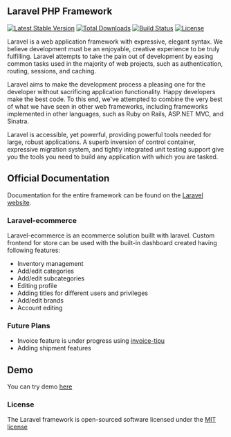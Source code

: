 ## Laravel PHP Framework

[![Latest Stable Version](https://poser.pugx.org/laravel/framework/version.png)](https://packagist.org/packages/laravel/framework) [![Total Downloads](https://poser.pugx.org/laravel/framework/d/total.png)](https://packagist.org/packages/laravel/framework) [![Build Status](https://travis-ci.org/laravel/framework.png)](https://travis-ci.org/laravel/framework) [![License](https://poser.pugx.org/laravel/framework/license.png)](https://packagist.org/packages/laravel/framework) 

Laravel is a web application framework with expressive, elegant syntax. We believe development must be an enjoyable, creative experience to be truly fulfilling. Laravel attempts to take the pain out of development by easing common tasks used in the majority of web projects, such as authentication, routing, sessions, and caching.

Laravel aims to make the development process a pleasing one for the developer without sacrificing application functionality. Happy developers make the best code. To this end, we've attempted to combine the very best of what we have seen in other web frameworks, including frameworks implemented in other languages, such as Ruby on Rails, ASP.NET MVC, and Sinatra.

Laravel is accessible, yet powerful, providing powerful tools needed for large, robust applications. A superb inversion of control container, expressive migration system, and tightly integrated unit testing support give you the tools you need to build any application with which you are tasked.

## Official Documentation

Documentation for the entire framework can be found on the [Laravel website](http://laravel.com/docs).

### Laravel-ecommerce

Laravel-ecommerce is an ecommerce solution buillt with laravel. Custom frontend for store can be used with the built-in dashboard created having following features:

* Inventory management
* Add/edit categories
* Add/edit subcategories
* Editing profile
* Adding titles for different users and privileges
* Add/edit brands
* Account editing

### Future Plans
* Invoice feature is under progress using [invoice-tipu](http://github.com/invoice-tipu)
* Adding shipment features

## Demo

You can try demo [here](http://ecommerce.cyburl.in)


### License

The Laravel framework is open-sourced software licensed under the [MIT license](http://opensource.org/licenses/MIT)
